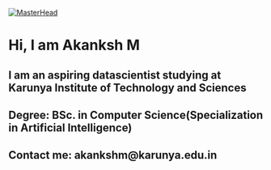 [![MasterHead](https://snipboard.io/OcHPE8.jpg)](https://akankshmakam.github.io)

<h1>Hi, I am Akanksh M<?h1>
<h2>I am an aspiring datascientist studying at Karunya Institute of Technology and Sciences</h2>
<h2>Degree: BSc. in Computer Science(Specialization in Artificial Intelligence)</h2>
<h2>Contact me: akankshm@karunya.edu.in</h2>
